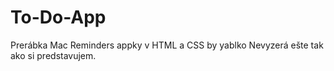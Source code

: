 # To-Do-App
Prerábka Mac Reminders appky v HTML a CSS by yablko
Nevyzerá ešte tak ako si predstavujem. 
